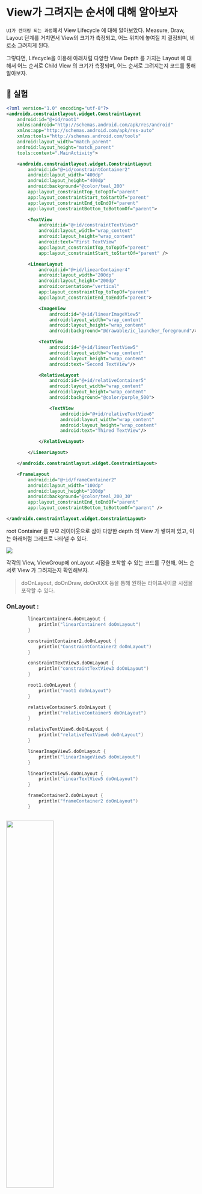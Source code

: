 # View가 그려지는 순서에 대해 알아보자
`UI가 렌더링 되는 과정`에서 View Lifecycle 에 대해 알아보았다. Measure, Draw, Layout 단계를 거치면서 View의 크기가 측정되고, 어느 위치에 놓여질 지 결정되며, 비로소 그려지게 된다. 

그렇다면, Lifecycle을 이용해 아래처럼 다양한 View Depth 를 가지는 Layout 에 대해서 어느 순서로 Child View 의 크기가 측정되며, 어느 순서로 그려지는지 코드를 통해 알아보자.

## 👏 실험
``` xml
<?xml version="1.0" encoding="utf-8"?>
<androidx.constraintlayout.widget.ConstraintLayout
    android:id="@+id/root1"
    xmlns:android="http://schemas.android.com/apk/res/android"
    xmlns:app="http://schemas.android.com/apk/res-auto"
    xmlns:tools="http://schemas.android.com/tools"
    android:layout_width="match_parent"
    android:layout_height="match_parent"
    tools:context=".MainActivity">

    <androidx.constraintlayout.widget.ConstraintLayout
        android:id="@+id/constraintContainer2"
        android:layout_width="400dp"
        android:layout_height="400dp"
        android:background="@color/teal_200"
        app:layout_constraintTop_toTopOf="parent"
        app:layout_constraintStart_toStartOf="parent"
        app:layout_constraintEnd_toEndOf="parent"
        app:layout_constraintBottom_toBottomOf="parent">

        <TextView
            android:id="@+id/constraintTextView3"
            android:layout_width="wrap_content"
            android:layout_height="wrap_content"
            android:text="First TextView"
            app:layout_constraintTop_toTopOf="parent"
            app:layout_constraintStart_toStartOf="parent" />

        <LinearLayout
            android:id="@+id/linearContainer4"
            android:layout_width="200dp"
            android:layout_height="200dp"
            android:orientation="vertical"
            app:layout_constraintTop_toTopOf="parent"
            app:layout_constraintEnd_toEndOf="parent">

            <ImageView
                android:id="@+id/linearImageView5"
                android:layout_width="wrap_content"
                android:layout_height="wrap_content"
                android:background="@drawable/ic_launcher_foreground"/>

            <TextView
                android:id="@+id/linearTextView5"
                android:layout_width="wrap_content"
                android:layout_height="wrap_content"
                android:text="Second TextView"/>

            <RelativeLayout
                android:id="@+id/relativeContainer5"
                android:layout_width="wrap_content"
                android:layout_height="wrap_content"
                android:background="@color/purple_500">

                <TextView
                    android:id="@+id/relativeTextView6"
                    android:layout_width="wrap_content"
                    android:layout_height="wrap_content"
                    android:text="Thired TextView"/>

            </RelativeLayout>

        </LinearLayout>

    </androidx.constraintlayout.widget.ConstraintLayout>

    <FrameLayout
        android:id="@+id/frameContainer2"
        android:layout_width="100dp"
        android:layout_height="100dp"
        android:background="@color/teal_200_30"
        app:layout_constraintEnd_toEndOf="parent"
        app:layout_constraintBottom_toBottomOf="parent" />

</androidx.constraintlayout.widget.ConstraintLayout>
```

root Container 를 부모 레이아웃으로 삼아 다양한 depth 의 View 가 쌓여져 있고, 이는 아래처럼 그래프로 나타낼 수 있다. 

![](https://images.velog.io/images/jshme/post/31b049e8-aa03-4584-be0d-025e7aba3260/Untitled%20Diagram.png)

각각의 View, ViewGroup에 onLayout 시점을 포착할 수 있는 코드를 구현해, 어느 순서로 View 가 그려지는지 확인해보자.

> doOnLayout, doOnDraw, doOnXXX 등을 통해 원하는 라이프사이클 시점을 포착할 수 있다.

### OnLayout : 
``` kotlin
        linearContainer4.doOnLayout {
            println("linearContainer4 doOnLayout")
        }

        constraintContainer2.doOnLayout {
            println("ConstraintContainer2 doOnLayout")
        }

        constraintTextView3.doOnLayout {
            println("constraintTextView3 doOnLayout")
        }

        root1.doOnLayout {
            println("root1 doOnLayout")
        }

        relativeContainer5.doOnLayout {
            println("relativeContainer5 doOnLayout")
        }

        relativeTextView6.doOnLayout {
            println("relativeTextView6 doOnLayout")
        }

        linearImageView5.doOnLayout {
            println("linearImageView5 doOnLayout")
        }

        linearTextView5.doOnLayout {
            println("linearTextView5 doOnLayout")
        }

        frameContainer2.doOnLayout {
            println("frameContainer2 doOnLayout")
        }
        
```

<img src="https://images.velog.io/images/jshme/post/80fdce92-5afd-4375-b41e-6fabdf03323a/image.png" width="50%">

👉 onLayout 시점에는 트리구조로 이루어진 View & ViewGroup 이 **후위순회**를 하며 **측정이 된다**는 것을 알 수 있다.

### OnDraw :

``` kotlin

        linearContainer4.doOnPreDraw {
            println("linearContainer4 doOnPreDraw")
        }

        constraintContainer2.doOnPreDraw {
            println("ConstraintContainer2 doOnPreDraw")
        }

        constraintTextView3.doOnPreDraw {
            println("constraintTextView3 doOnPreDraw")
        }

        root1.doOnPreDraw {
            println("root1 doOnPreDraw")
        }

        relativeContainer5.doOnPreDraw {
            println("relativeContainer5 doOnPreDraw")
        }

        relativeTextView6.doOnPreDraw {
            println("relativeTextView6 doOnPreDraw")
        }

        linearImageView5.doOnPreDraw {
            println("linearImageView5 doOnPreDraw")
        }

        linearTextView5.doOnPreDraw {
            println("linearTextView5 doOnPreDraw")
        }

        frameContainer2.doOnPreDraw {
            println("frameContainer2 doOnPreDraw")
        }
        
```
<img src="https://images.velog.io/images/jshme/post/06bd54ea-e19a-437a-9eca-24977e678709/image.png" width="50%">

👉 onDraw 시점에는 트리구조로 이루어진 View & ViewGroup 이 **전위순회**를 하며 **그려진다는 것**을 알 수 있다.

## 👏 결론
Layout 내에 존재하는 Chile View가 lifecycle 를 거치면서 크기가 측정되는 순서와, 그려지는 순서는 다르다. 

1. Child View 들의 크기가 정해지고 Parent View 가 그 측정값을 알아야지 자신의 크기를 정할 수 있는 것이고, `(Layout 단계)`
2. 도화지가 준비되어야 그림을 그릴 수 있듯이, Parent View 가 먼저 그려져야 Child View 가 그려질 수 있기 때문이다. `(Draw 단계)`